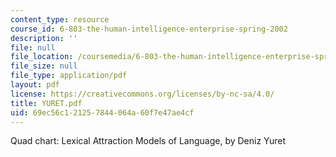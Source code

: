 ```yaml
---
content_type: resource
course_id: 6-803-the-human-intelligence-enterprise-spring-2002
description: ''
file: null
file_location: /coursemedia/6-803-the-human-intelligence-enterprise-spring-2002/69ec56c121257844064a60f7e47ae4cf_YURET.pdf
file_size: null
file_type: application/pdf
layout: pdf
license: https://creativecommons.org/licenses/by-nc-sa/4.0/
title: YURET.pdf
uid: 69ec56c1-2125-7844-064a-60f7e47ae4cf
---
```

Quad chart: Lexical Attraction Models of Language, by Deniz Yuret
